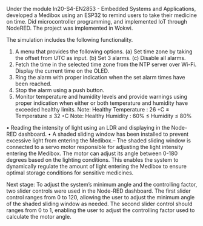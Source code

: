 Under the module In20-S4-EN2853 - Embedded Systems and Applications, developed a Medibox using an ESP32 to remind users to take their medicine on time. Did microcontroller programming, and implemented IoT through NodeRED. The project was implemented in Wokwi. 

The simulation includes the following functionality.

 1. A menu that provides the following options.
 (a) Set time zone by taking the offset from UTC as input.
 (b) Set 3 alarms.
 (c) Disable all alarms.
 2. Fetch the time in the selected time zone from the NTP server over Wi-Fi. Display the current time
 on the OLED.
 3. Ring the alarm with proper indication when the set alarm times have been reached.
 4. Stop the alarm using a push button.
 5. Monitor temperature and humidity levels and provide warnings using proper indication when either
 or both temperature and humidity have exceeded healthy limits.
 Note: Healthy Temperature : 26 ◦C ≤ Temperature ≤ 32 ◦C
 Note: Healthy Humidity : 60% ≤ Humidity ≤ 80%


 • Reading the intensity of light using an LDR and displaying in the Node-RED dashboard.
 • A shaded sliding window has been installed to prevent excessive light from entering the Medibox.– The shaded sliding window
 is connected to a servo motor responsible for adjusting the light
 intensity entering the Medibox. The motor can adjust its angle between 0-180 degrees based
 on the lighting conditions. This enables the system to dynamically regulate the amount of
 light entering the Medibox to ensure optimal storage conditions for sensitive medicines.

Next stage:
 To adjust the system’s minimum angle and the controlling factor, two slider controls 
 were used in the Node-RED dashboard. The first slider control ranges from 0
 to 120, allowing the user to adjust the minimum angle of the shaded sliding window as needed.
 The second slider control should ranges from 0 to 1, enabling the user to adjust the controlling
 factor used to calculate the motor angle.
